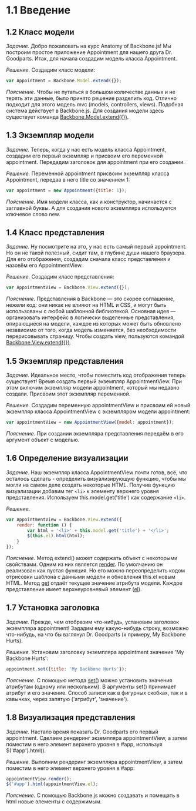 # 1.1 Введение

## 1.2 Класс модели

_Задание._
Добро пожаловать на курс Anatomy of Backbone.js! Мы построим простое приложение Appointment для нашего друга Dr. Goodparts.
Итак, для начала создадим модель класса Appointment.

_Решение._
Создадим класс модели:
```javascript
var Appointment = Backbone.Model.extend({});
```

_Пояснение._
Чтобы не путаться в большом количестве данных и не терять эти данные, было принято решение разделить код. Отлично подходит для этого модель mvc (models, controllers, views). Подобная система действует в Backbone.js. Для создания модели здесь существует команда [Backbone.Model.extend({})](http://backbonejs.ru/#Model-extend).

## 1.3 Экземпляр модели

_Задание._
Теперь, когда у нас есть модель класса Appointment, создадим его первый экземпляр и присвоим его переменной appointment. Передадим заголовок для appointment при его создании.   

_Решение._
Переменной appointment присвоим экземпляр класса Appointment, передав в него title со значением 1:
```javascript
var appointment = new Appointment({title: 1});
```

_Пояснение._
Имя модели класса, как и конструктор, начинается с заглавной буквы. А для создания нового экземпляра используется ключевое слово new.

## 1.4 Класс представления

_Задание._
Ну посмотрите на это, у нас есть самый первый appointment. Но он не такой полезный, сидит там, в глубине души нашего браузера. Для его отображения, создадим сначала класс представления и назовём его AppointmentView.

_Решение._
Создадим класс представления:
```javascript
var AppointmentView = Backbone.View.extend({});
```

_Пояснение._
Представления в Backbone — это скорее соглашение, нежели код: они никак не влияют на HTML и CSS, и могут быть использованы с любой шаблонной библиотекой. Основная идея — организовать интерфейс в логически выделенные представления, опирающиеся на модели, каждое из которых может быть обновлено независимо от того, когда модель изменяется, без необходимости перерисовывать страницу. Чтобы создать view, пользуются командой [Backbone.View.extend({})](http://backbonejs.ru/#View-extend).

## 1.5 Экземпляр представления

_Задание._
Идеальное место, чтобы поместить код отображения теперь существует! Время создать первый экземпляр AppointmentView. При этом включим экземпляр модели appointment, который мы недавно создали. Присвоим этот экземпляр переменной.

_Решение._
Создадим переменную appointmentView и присвоим ей новый экземпляр класса AppointmentView с экземпляром модели appointment:
```javascript
var appointmentView = new AppointmentView({model: appointment});
```

_Пояснение._
При создании экземпляра представления передаём в его аргумент объект с моделью.

## 1.6 Определение визуализации

_Задание._
Наш экземпляр класса AppointmentView почти готов, всё, что осталось сделать - определить визуализирующую функцию, чтобы мы могли на самом деле создать некоторые HTML. Получив функцию визуализации добавим тег `<li>` к элементу верхнего уровня представления. Используем this.model.get('title') как содержание `<li>`.

_Решение._

```javascript
var AppointmentView = Backbone.View.extend({
    render: function () {
        var html = '<li>' + this.model.get('title') + '</li>';
        $(this.el).html(html);
    }
});
```

_Пояснение._
Метод extend() может содержать объект с некоторыми свойствами. Одним из них является [render](http://backbonejs.ru/#View-render). По умолчанию он реализован как пустая функция. Но его можно переопределить кодом отрисовки шаблона с данными модели и обновления this.el новым HTML. Метод [get](http://backbonejs.ru/#Model-get) отдаёт текущее значение атрибута модели. Каждое представление имеет верхнеуровневый элемент ([el](http://backbonejs.ru/#View-el)).

## 1.7 Установка заголовка

_Задание._
Прежде, чем отобразим что-нибудь, установим заголовок экземпляра appointment! Зададим ему какую-нибудь строку, возможно что-нибудь, на что бы взглянул Dr. Goodparts (к примеру, My Backbone Hurts).

_Решение._
Установим заголовку экземпляра appointment значение 'My Backbone Hurts':
```javascript
appointment.set({title: 'My Backbone Hurts'});
```

_Пояснение._
С помощью метода [set()](http://backbonejs.ru/#Model-set) можно установить значения атрибутам (одному или нескольким). В аргументы set() принимает атрибут и его значение. Способ записи как в фигурных скобках, так и в кавычках, через запятую ('атрибут', 'значение').

## 1.8 Визуализация представления

_Задание._
Настало время показать Dr. Goodparts его первый appointment. Сделаем рендеринг экземпляра appointmentView, а затем поместим в него элемент верхнего уровня в #app, используя $('#app').html().

_Решение._
Выполним рендеринг экземпляра appointmentView, а затем поместим в него элемент верхнего уровня в #app:
```javascript
appointmentView.render(); 
$('#app').html(appointmentView.el);
```

_Пояснение._
С помощью Backbone.js можно создавать и помещать в html новые элементы с содержимым.